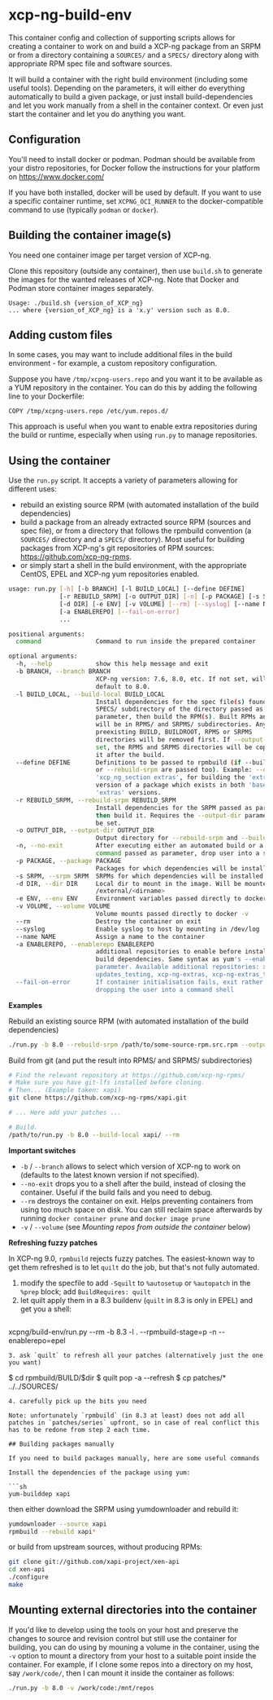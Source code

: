 # xcp-ng-build-env

This container config and collection of supporting scripts allows for
creating a container to work on and build a XCP-ng package from an
SRPM or from a directory containing a `SOURCES/` and a `SPECS/`
directory along with appropriate RPM spec file and software sources.

It will build a container with the right build environment (including some
useful tools).
Depending on the parameters, it will either do everything automatically to build a
given package, or just install build-dependencies and let you work manually from a shell
in the container context. Or even just start the container and let you do anything you
want.

## Configuration

You'll need to install docker or podman. Podman should be available
from your distro repositories, for Docker follow the instructions for
your platform on https://www.docker.com/

If you have both installed, docker will be used by default.  If you
want to use a specific container runtime, set `XCPNG_OCI_RUNNER` to
the docker-compatible command to use (typically `podman` or `docker`).

## Building the container image(s)

You need one container image per target version of XCP-ng.

Clone this repository (outside any container), then use `build.sh` to
generate the images for the wanted releases of XCP-ng.
Note that Docker and Podman store container images separately.

```
Usage: ./build.sh {version_of_XCP_ng}
... where {version_of_XCP_ng} is a 'x.y' version such as 8.0.
```

## Adding custom files

In some cases, you may want to include additional files in the build
environment - for example, a custom repository configuration.

Suppose you have `/tmp/xcpng-users.repo` and you want it to be available
as a YUM repository in the container. You can do this by adding the
following line to your Dockerfile:
```
COPY /tmp/xcpng-users.repo /etc/yum.repos.d/
```

This approach is useful when you want to enable extra repositories during
the build or runtime, especially when using `run.py` to manage repositories.

## Using the container

Use the `run.py` script. It accepts a variety of parameters allowing for different uses:
* rebuild an existing source RPM (with automated installation of the build dependencies)
* build a package from an already extracted source RPM (sources and spec file), or from a directory that follows the rpmbuild convention (a `SOURCES/` directory and a `SPECS/` directory). Most useful for building packages from XCP-ng's git repositories of RPM sources: https://github.com/xcp-ng-rpms.
* or simply start a shell in the build environment, with the appropriate CentOS, EPEL and XCP-ng yum repositories enabled.

```sh
usage: run.py [-h] [-b BRANCH] [-l BUILD_LOCAL] [--define DEFINE]
              [-r REBUILD_SRPM] [-o OUTPUT_DIR] [-n] [-p PACKAGE] [-s SRPM]
              [-d DIR] [-e ENV] [-v VOLUME] [--rm] [--syslog] [--name NAME]
              [-a ENABLEREPO] [--fail-on-error]
              ...

positional arguments:
  command               Command to run inside the prepared container

optional arguments:
  -h, --help            show this help message and exit
  -b BRANCH, --branch BRANCH
                        XCP-ng version: 7.6, 8.0, etc. If not set, will
                        default to 8.0.
  -l BUILD_LOCAL, --build-local BUILD_LOCAL
                        Install dependencies for the spec file(s) found in the
                        SPECS/ subdirectory of the directory passed as
                        parameter, then build the RPM(s). Built RPMs and SRPMs
                        will be in RPMS/ and SRPMS/ subdirectories. Any
                        preexisting BUILD, BUILDROOT, RPMS or SRPMS
                        directories will be removed first. If --output-dir is
                        set, the RPMS and SRPMS directories will be copied to
                        it after the build.
  --define DEFINE       Definitions to be passed to rpmbuild (if --build-local
                        or --rebuild-srpm are passed too). Example: --define
                        'xcp_ng_section extras', for building the 'extras'
                        version of a package which exists in both 'base' and
                        'extras' versions.
  -r REBUILD_SRPM, --rebuild-srpm REBUILD_SRPM
                        Install dependencies for the SRPM passed as parameter,
                        then build it. Requires the --output-dir parameter to
                        be set.
  -o OUTPUT_DIR, --output-dir OUTPUT_DIR
                        Output directory for --rebuild-srpm and --build-local.
  -n, --no-exit         After executing either an automated build or a custom
                        command passed as parameter, drop user into a shell
  -p PACKAGE, --package PACKAGE
                        Packages for which dependencies will be installed
  -s SRPM, --srpm SRPM  SRPMs for which dependencies will be installed
  -d DIR, --dir DIR     Local dir to mount in the image. Will be mounted at
                        /external/<dirname>
  -e ENV, --env ENV     Environment variables passed directly to docker -e
  -v VOLUME, --volume VOLUME
                        Volume mounts passed directly to docker -v
  --rm                  Destroy the container on exit
  --syslog              Enable syslog to host by mounting in /dev/log
  --name NAME           Assign a name to the container
  -a ENABLEREPO, --enablerepo ENABLEREPO
                        additional repositories to enable before installing
                        build dependencies. Same syntax as yum's --enablerepo
                        parameter. Available additional repositories: xcp-ng-
                        updates_testing, xcp-ng-extras, xcp-ng-extras_testing.
  --fail-on-error       If container initialisation fails, exit rather than
                        dropping the user into a command shell
```

**Examples**

Rebuild an existing source RPM (with automated installation of the build dependencies)
```sh
./run.py -b 8.0 --rebuild-srpm /path/to/some-source-rpm.src.rpm --output-dir /path/to/output/directory --rm
```

Build from git (and put the result into RPMS/ and SRPMS/ subdirectories)
```sh
# Find the relevant repository at https://github.com/xcp-ng-rpms/
# Make sure you have git-lfs installed before cloning.
# Then... (Example taken: xapi)
git clone https://github.com/xcp-ng-rpms/xapi.git

# ... Here add your patches ...

# Build.
/path/to/run.py -b 8.0 --build-local xapi/ --rm
```

**Important switches**

* `-b` / `--branch` allows to select which version of XCP-ng to work on (defaults to the latest known version if not specified).
* `--no-exit` drops you to a shell after the build, instead of closing the container. Useful if the build fails and you need to debug.
* `--rm` destroys the container on exit. Helps preventing containers from using too much space on disk. You can still reclaim space afterwards by running `docker container prune` and `docker image prune`
* `-v` / `--volume` (see *Mounting repos from outside the container* below)

**Refreshing fuzzy patches**

In XCP-ng 9.0, `rpmbuild` rejects fuzzy patches.  The easiest-known
way to get them refreshed is to let `quilt` do the job, but that's not
fully automated.

1. modify the specfile to add `-Squilt` to `%autosetup` or
   `%autopatch` in the `%prep` block; add `BuildRequires: quilt`
2. let quilt apply them in a 8.3 buildenv (`quilt` in 8.3 is only in EPEL) and get you a shell:
   ```
xcpng/build-env/run.py --rm -b 8.3 -l . --rpmbuild-stage=p -n --enablerepo=epel
   ```
3. ask `quilt` to refresh all your patches (alternatively just the one you want)
   ```
$ cd rpmbuild/BUILD/$dir
$ quilt pop -a --refresh
$ cp patches/* ../../SOURCES/
   ```
4. carefully pick up the bits you need

Note: unfortunately `rpmbuild` (in 8.3 at least) does not add all
patches in `patches/series` upfront, so in case of real conflict this
has to be redone from step 2 each time.

## Building packages manually

If you need to build packages manually, here are some useful commands

Install the dependencies of the package using yum:

```sh
yum-builddep xapi
```

then either download the SRPM using yumdownloader and rebuild it:

```sh
yumdownloader --source xapi
rpmbuild --rebuild xapi*
```

or build from upstream sources, without producing RPMs:

```sh
git clone git://github.com/xapi-project/xen-api
cd xen-api
./configure
make
```

## Mounting external directories into the container

If you'd like to develop using the tools on your host and preserve the changes
to source and revision control but still use the container for building, you
can do using by mouning a volume in the container, using the `-v` option to mount
a directory from your host to a suitable point inside the container. For
example, if I clone some repos into a directory on my host, say `/work/code/`,
then I can mount it inside the container as follows:

```sh
./run.py -b 8.0 -v /work/code:/mnt/repos
```
